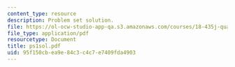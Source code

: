 ```yaml
---
content_type: resource
description: Problem set solution.
file: https://ol-ocw-studio-app-qa.s3.amazonaws.com/courses/18-435j-quantum-computation-fall-2003/95f150cbea9e84c3c4c7e7409fda4903_ps1sol.pdf
file_type: application/pdf
resourcetype: Document
title: ps1sol.pdf
uid: 95f150cb-ea9e-84c3-c4c7-e7409fda4903
---
```

